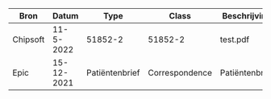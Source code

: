 | Bron | Datum | Type | Class | Beschrijving | Auteur | Specialisme | (MimeType) |
|------|-------|------|-------|--------------|--------|-------------|------------|
| Chipsoft | 11-5-2022 | 51852-2 | 51852-2 | test.pdf |  | 394802001 | application/pdf |
| Epic | 15-12-2021 | Patiëntenbrief | Correspondence | Patiëntenbrief | G Boer | KGA - Genetica | application/pdf |
